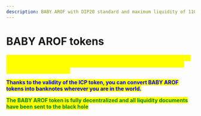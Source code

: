 ```yaml
---
description: BABY AROF with DIP20 standard and maximum liquidity of 110 million
---
```


# BABY AROF tokens

<mark style="color:yellow;">The BABY AROF token has a very high transaction speed thanks to the ICP platform and blockchain, and the fee for transferring this token between wallets is absolutely zero.</mark>

<mark style="color:blue;">**Thanks to the validity of the ICP token, you can convert BABY AROF tokens into banknotes wherever you are in the world.**</mark>

<mark style="color:green;">**The BABY AROF token is fully decentralized and all liquidity documents have been sent to the black hole**</mark>
